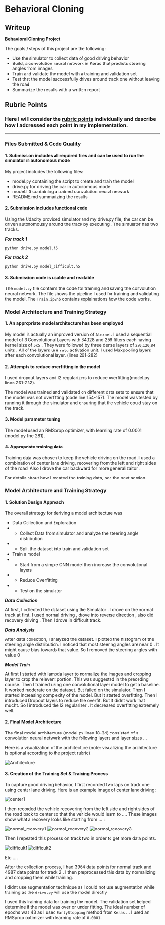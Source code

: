 # **Behavioral Cloning** 

## Writeup 


**Behavioral Cloning Project**

The goals / steps of this project are the following:
* Use the simulator to collect data of good driving behavior
* Build, a convolution neural network in Keras that predicts steering angles from images
* Train and validate the model with a training and validation set
* Test that the model successfully drives around track one without leaving the road
* Summarize the results with a written report


[//]: # (Image References)

[arch]: ./images/model_arch.png "Model Architecture"
[normal_center]: ./images/center1.jpg "Center Lane Normal"
[normal_recovery1]: ./images/recovery1.jpg "Recovery Image"
[normal_recovery2]: ./images/recovery2.jpg "Recovery Image"
[normal_recovery3]: ./images/recovery3.jpg "Recovery Image"
[difficult1]: ./images/difficult1.jpg "Difficult track Image"
[difficult2]: ./images/difficult2.jpg "Difficult track Image"

## Rubric Points
### Here I will consider the [rubric points](https://review.udacity.com/#!/rubrics/432/view) individually and describe how I addressed each point in my implementation.  

---
### Files Submitted & Code Quality

#### 1. Submission includes all required files and can be used to run the simulator in autonomous mode

My project includes the following files:
* model.py containing the script to create and train the model
* drive.py for driving the car in autonomous mode
* model.h5 containing a trained convolution neural network 
* README.md summarizing the results

#### 2. Submission includes functional code
Using the Udacity provided simulator and my drive.py file, the car can be driven autonomously around the track by executing . The simulator has two tracks.

***For track 1***

```sh
python drive.py model.h5
```

***For track 2***
```sh
python drive.py model_difficult.h5
```

#### 3. Submission code is usable and readable

The `model.py` file contains the code for training and saving the convolution neural network. The file shows the pipeline I used for training and validating the model. The `Train.ipynb` contains  explainations how the code works.

### Model Architecture and Training Strategy

#### 1. An appropriate model architecture has been employed

My model is actually an improved version of `Alexnet`. I used a sequential model of 3 Convolutional Layers with 64,128 and 256 filters each having kernel size of `5x5` . They were followed by three dense layers of `250`,`120`,`84` units . All of the layers use `relu` activation unit. I used Maxpooling layers after each convolutional layer. (lines 261-282)
#### 2. Attempts to reduce overfitting in the model

I used dropout layers and l2 regularizers to reduce overfitting(model.py lines 261-282). 

The model was trained and validated on different data sets to ensure that the model was not overfitting (code line 154-157). The model was tested by running it through the simulator and ensuring that the vehicle could stay on the track.

#### 3. Model parameter tuning

The model used an RMSprop optimizer, with learning rate of 0.0001 (model.py line 281).

#### 4. Appropriate training data

Training data was chosen to keep the vehicle driving on the road. I used a combination of center lane driving, recovering from the left and right sides of the road. Also I drove the car backward for more generalizaiton. 

For details about how I created the training data, see the next section. 

### Model Architecture and Training Strategy

#### 1. Solution Design Approach

The overall strategy for deriving a model architecture was 
- Data Collection and Exploration
- - Collect Data from simulator and analyze the steering angle distribution 
- - Split the dataset into train and validation set
- Train a model
- - Start from a simple CNN model then increase the convolutional layers 
- - Reduce Overfitting
- - Test on the simulator

***Data Collection***

At first, I collected the dataset using the Simulator . I drove on the normal track at first. I used normal driving , drove into reverse direction , also did recovery driving . Then I drove in difficult track. 

***Data Analysis***

After data collection, I analyzed the dataset. I plotted the histogram of the steering angle distribution. I noticed that most steering angles are near 0 . It might cause bias towards that value. So I removed the steering angles with value 0

***Model Train***

At first I started with lambda layer to normalize the images and cropping layer to crop the relevent portion. This was suggested in the preceding course. Then I trained using one convolutional layer model to get a baseline. It worked moderate on the dataset. But failed on the simulator. Then I started increasing complexity of the model. But It started overfitting. Then I introduced Dropout layers to reduce the overfit. But It didnt work that mucht. So I introduced the l2 regularizer . It decreased overfitting extremely well.



#### 2. Final Model Architecture

The final model architecture (model.py lines 18-24) consisted of a convolution neural network with the following layers and layer sizes ...

Here is a visualization of the architecture (note: visualizing the architecture is optional according to the project rubric)

![Architecture][arch]

#### 3. Creation of the Training Set & Training Process

To capture good driving behavior, I first recorded two laps on track one using center lane driving. Here is an example image of center lane driving:

![center1][normal_center]

I then recorded the vehicle recovering from the left side and right sides of the road back to center so that the vehicle would learn to .... These images show what a recovery looks like starting from ... :

![normal_recovery1][normal_recovery1]
![normal_recovery2][normal_recovery2]
![normal_recovery3][normal_recovery3]

Then I repeated this process on track two in order to get more data points.



![difficult1][difficult1]
![difficult2][difficult2]

Etc ....

After the collection process, I had 3964 data points for normal track and 4987 data points for track 2 . I then preprocessed this data by normalizing and cropping them while training.


I didnt use augmentation technique as I could not use augmentation while training as the `drive.py` will use the model directly

I used this training data for training the model. The validation set helped determine if the model was over or under fitting. The ideal number of epochs was 43 as I used `EarlyStopping` method from `Keras` ... I used an RMSprop optimizer with learning rate of `0.0001`.
